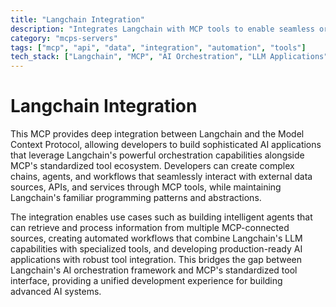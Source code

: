```yaml
---
title: "Langchain Integration"
description: "Integrates Langchain with MCP tools to enable seamless orchestration of AI workflows and external resources."
category: "mcps-servers"
tags: ["mcp", "api", "data", "integration", "automation", "tools"]
tech_stack: ["Langchain", "MCP", "AI Orchestration", "LLM Applications", "Agent Frameworks"]
---
```


# Langchain Integration

This MCP provides deep integration between Langchain and the Model Context Protocol, allowing developers to build sophisticated AI applications that leverage Langchain's powerful orchestration capabilities alongside MCP's standardized tool ecosystem. Developers can create complex chains, agents, and workflows that seamlessly interact with external data sources, APIs, and services through MCP tools, while maintaining Langchain's familiar programming patterns and abstractions.

The integration enables use cases such as building intelligent agents that can retrieve and process information from multiple MCP-connected sources, creating automated workflows that combine Langchain's LLM capabilities with specialized tools, and developing production-ready AI applications with robust tool integration. This bridges the gap between Langchain's AI orchestration framework and MCP's standardized tool interface, providing a unified development experience for building advanced AI systems.
